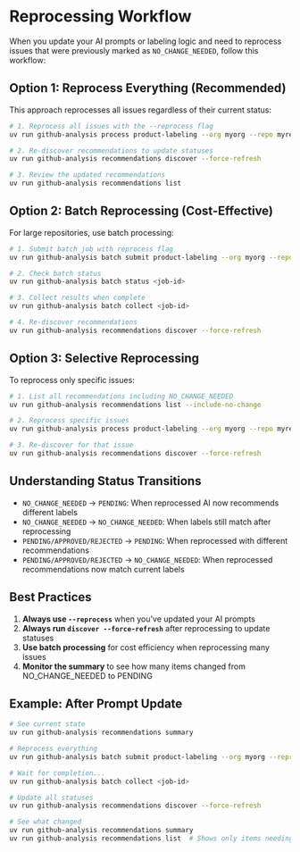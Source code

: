 # Reprocessing Workflow

When you update your AI prompts or labeling logic and need to reprocess issues that were previously marked as `NO_CHANGE_NEEDED`, follow this workflow:

## Option 1: Reprocess Everything (Recommended)

This approach reprocesses all issues regardless of their current status:

```bash
# 1. Reprocess all issues with the --reprocess flag
uv run github-analysis process product-labeling --org myorg --repo myrepo --reprocess

# 2. Re-discover recommendations to update statuses
uv run github-analysis recommendations discover --force-refresh

# 3. Review the updated recommendations
uv run github-analysis recommendations list
```

## Option 2: Batch Reprocessing (Cost-Effective)

For large repositories, use batch processing:

```bash
# 1. Submit batch job with reprocess flag
uv run github-analysis batch submit product-labeling --org myorg --repo myrepo --reprocess

# 2. Check batch status
uv run github-analysis batch status <job-id>

# 3. Collect results when complete
uv run github-analysis batch collect <job-id>

# 4. Re-discover recommendations
uv run github-analysis recommendations discover --force-refresh
```

## Option 3: Selective Reprocessing

To reprocess only specific issues:

```bash
# 1. List all recommendations including NO_CHANGE_NEEDED
uv run github-analysis recommendations list --include-no-change

# 2. Reprocess specific issues
uv run github-analysis process product-labeling --org myorg --repo myrepo --issue-number 123 --reprocess

# 3. Re-discover for that issue
uv run github-analysis recommendations discover --force-refresh
```

## Understanding Status Transitions

- `NO_CHANGE_NEEDED` → `PENDING`: When reprocessed AI now recommends different labels
- `NO_CHANGE_NEEDED` → `NO_CHANGE_NEEDED`: When labels still match after reprocessing
- `PENDING/APPROVED/REJECTED` → `PENDING`: When reprocessed with different recommendations
- `PENDING/APPROVED/REJECTED` → `NO_CHANGE_NEEDED`: When reprocessed recommendations now match current labels

## Best Practices

1. **Always use `--reprocess`** when you've updated your AI prompts
2. **Always run `discover --force-refresh`** after reprocessing to update statuses
3. **Use batch processing** for cost efficiency when reprocessing many issues
4. **Monitor the summary** to see how many items changed from NO_CHANGE_NEEDED to PENDING

## Example: After Prompt Update

```bash
# See current state
uv run github-analysis recommendations summary

# Reprocess everything
uv run github-analysis batch submit product-labeling --org myorg --reprocess

# Wait for completion...
uv run github-analysis batch collect <job-id>

# Update all statuses
uv run github-analysis recommendations discover --force-refresh

# See what changed
uv run github-analysis recommendations summary
uv run github-analysis recommendations list  # Shows only items needing changes
```
